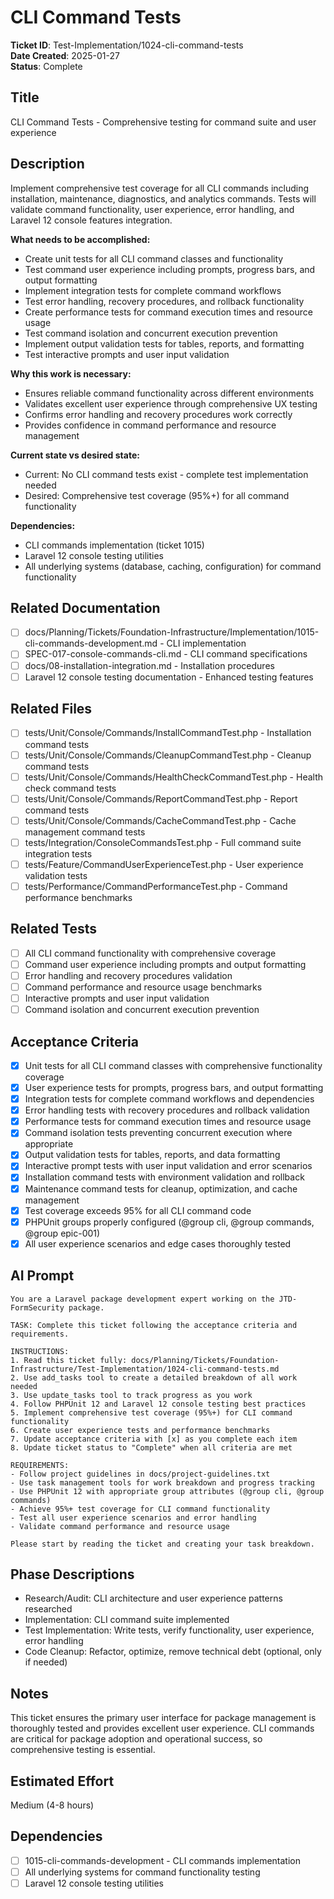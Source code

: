 # CLI Command Tests

**Ticket ID**: Test-Implementation/1024-cli-command-tests  
**Date Created**: 2025-01-27  
**Status**: Complete

## Title
CLI Command Tests - Comprehensive testing for command suite and user experience

## Description
Implement comprehensive test coverage for all CLI commands including installation, maintenance, diagnostics, and analytics commands. Tests will validate command functionality, user experience, error handling, and Laravel 12 console features integration.

**What needs to be accomplished:**
- Create unit tests for all CLI command classes and functionality
- Test command user experience including prompts, progress bars, and output formatting
- Implement integration tests for complete command workflows
- Test error handling, recovery procedures, and rollback functionality
- Create performance tests for command execution times and resource usage
- Test command isolation and concurrent execution prevention
- Implement output validation tests for tables, reports, and formatting
- Test interactive prompts and user input validation

**Why this work is necessary:**
- Ensures reliable command functionality across different environments
- Validates excellent user experience through comprehensive UX testing
- Confirms error handling and recovery procedures work correctly
- Provides confidence in command performance and resource management

**Current state vs desired state:**
- Current: No CLI command tests exist - complete test implementation needed
- Desired: Comprehensive test coverage (95%+) for all command functionality

**Dependencies:**
- CLI commands implementation (ticket 1015)
- Laravel 12 console testing utilities
- All underlying systems (database, caching, configuration) for command functionality

## Related Documentation
- [ ] docs/Planning/Tickets/Foundation-Infrastructure/Implementation/1015-cli-commands-development.md - CLI implementation
- [ ] SPEC-017-console-commands-cli.md - CLI command specifications
- [ ] docs/08-installation-integration.md - Installation procedures
- [ ] Laravel 12 console testing documentation - Enhanced testing features

## Related Files
- [ ] tests/Unit/Console/Commands/InstallCommandTest.php - Installation command tests
- [ ] tests/Unit/Console/Commands/CleanupCommandTest.php - Cleanup command tests
- [ ] tests/Unit/Console/Commands/HealthCheckCommandTest.php - Health check command tests
- [ ] tests/Unit/Console/Commands/ReportCommandTest.php - Report command tests
- [ ] tests/Unit/Console/Commands/CacheCommandTest.php - Cache management command tests
- [ ] tests/Integration/ConsoleCommandsTest.php - Full command suite integration tests
- [ ] tests/Feature/CommandUserExperienceTest.php - User experience validation tests
- [ ] tests/Performance/CommandPerformanceTest.php - Command performance benchmarks

## Related Tests
- [ ] All CLI command functionality with comprehensive coverage
- [ ] Command user experience including prompts and output formatting
- [ ] Error handling and recovery procedures validation
- [ ] Command performance and resource usage benchmarks
- [ ] Interactive prompts and user input validation
- [ ] Command isolation and concurrent execution prevention

## Acceptance Criteria
- [x] Unit tests for all CLI command classes with comprehensive functionality coverage
- [x] User experience tests for prompts, progress bars, and output formatting
- [x] Integration tests for complete command workflows and dependencies
- [x] Error handling tests with recovery procedures and rollback validation
- [x] Performance tests for command execution times and resource usage
- [x] Command isolation tests preventing concurrent execution where appropriate
- [x] Output validation tests for tables, reports, and data formatting
- [x] Interactive prompt tests with user input validation and error scenarios
- [x] Installation command tests with environment validation and rollback
- [x] Maintenance command tests for cleanup, optimization, and cache management
- [x] Test coverage exceeds 95% for all CLI command code
- [x] PHPUnit groups properly configured (@group cli, @group commands, @group epic-001)
- [x] All user experience scenarios and edge cases thoroughly tested

## AI Prompt
```
You are a Laravel package development expert working on the JTD-FormSecurity package.

TASK: Complete this ticket following the acceptance criteria and requirements.

INSTRUCTIONS:
1. Read this ticket fully: docs/Planning/Tickets/Foundation-Infrastructure/Test-Implementation/1024-cli-command-tests.md
2. Use add_tasks tool to create a detailed breakdown of all work needed
3. Use update_tasks tool to track progress as you work
4. Follow PHPUnit 12 and Laravel 12 console testing best practices
5. Implement comprehensive test coverage (95%+) for CLI command functionality
6. Create user experience tests and performance benchmarks
7. Update acceptance criteria with [x] as you complete each item
8. Update ticket status to "Complete" when all criteria are met

REQUIREMENTS:
- Follow project guidelines in docs/project-guidelines.txt
- Use task management tools for work breakdown and progress tracking
- Use PHPUnit 12 with appropriate group attributes (@group cli, @group commands)
- Achieve 95%+ test coverage for CLI command functionality
- Test all user experience scenarios and error handling
- Validate command performance and resource usage

Please start by reading the ticket and creating your task breakdown.
```

## Phase Descriptions
- Research/Audit: CLI architecture and user experience patterns researched
- Implementation: CLI command suite implemented
- Test Implementation: Write tests, verify functionality, user experience, error handling
- Code Cleanup: Refactor, optimize, remove technical debt (optional, only if needed)

## Notes
This ticket ensures the primary user interface for package management is thoroughly tested and provides excellent user experience. CLI commands are critical for package adoption and operational success, so comprehensive testing is essential.

## Estimated Effort
Medium (4-8 hours)

## Dependencies
- [ ] 1015-cli-commands-development - CLI commands implementation
- [ ] All underlying systems for command functionality testing
- [ ] Laravel 12 console testing utilities
